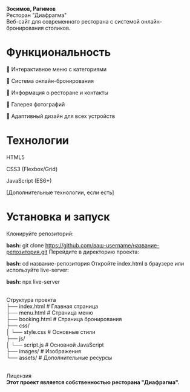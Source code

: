 **Зосимов, Рагимов**
<br/> Ресторан "Диафрагма"
<br/> Веб-сайт для современного ресторана с системой онлайн-бронирования столиков.

# Функциональность
📖 Интерактивное меню с категориями

🎯 Система онлайн-бронирования

📍 Информация о ресторане и контакты

📸 Галерея фотографий

📱 Адаптивный дизайн для всех устройств

# Технологии
HTML5

CSS3 (Flexbox/Grid)

JavaScript (ES6+)

[Дополнительные технологии, если есть]

# Установка и запуск 
Клонируйте репозиторий:

**bash:**
git clone https://github.com/ваш-username/название-репозитория.git
Перейдите в директорию проекта:

**bash:**
cd название-репозитория
Откройте index.html в браузере или используйте live-server:

**bash:**
npx live-server

<br/> Структура проекта
<br/> ├── index.html          # Главная страница
<br/> ├── menu.html          # Страница меню
<br/> ├── booking.html       # Страница бронирования
<br/> ├── css/
<br/> │   └── style.css      # Основные стили
<br/> ├── js/
<br/> │   └── script.js      # Основной JavaScript
<br/> ├── images/            # Изображения
<br/>└── assets/            # Дополнительные ресурсы

<br/> Лицензия
<br/> **Этот проект является собственностью ресторана "Диафрагма".**

